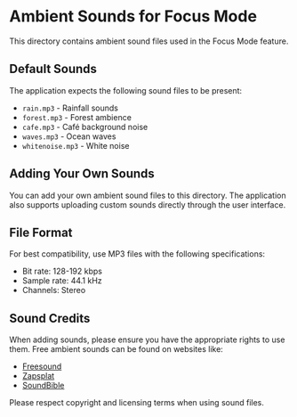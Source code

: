 # Ambient Sounds for Focus Mode

This directory contains ambient sound files used in the Focus Mode feature.

## Default Sounds

The application expects the following sound files to be present:

- `rain.mp3` - Rainfall sounds
- `forest.mp3` - Forest ambience
- `cafe.mp3` - Café background noise
- `waves.mp3` - Ocean waves
- `whitenoise.mp3` - White noise

## Adding Your Own Sounds

You can add your own ambient sound files to this directory. The application also supports uploading custom sounds directly through the user interface.

## File Format

For best compatibility, use MP3 files with the following specifications:
- Bit rate: 128-192 kbps
- Sample rate: 44.1 kHz
- Channels: Stereo

## Sound Credits

When adding sounds, please ensure you have the appropriate rights to use them. Free ambient sounds can be found on websites like:
- [Freesound](https://freesound.org/)
- [Zapsplat](https://www.zapsplat.com/)
- [SoundBible](https://soundbible.com/)

Please respect copyright and licensing terms when using sound files. 